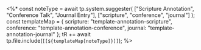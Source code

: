 <%*
const noteType = await tp.system.suggester(
  ["Scripture Annotation", "Conference Talk", "Journal Entry"],
  ["scripture", "conference", "journal"]
);
const templateMap = {
  scripture: "template-annotation-scripture",
  conference: "template-annotation-conference",
  journal: "template-annotation-journal"
};
tR += await tp.file.include(`[[${templateMap[noteType]}]]`);
%>